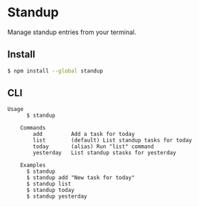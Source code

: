 # Standup

Manage standup entries from your terminal.

## Install

```bash
$ npm install --global standup
```

## CLI

```
Usage
	  $ standup

	Commands
		add			Add a task for today
		list		(default) List standup tasks for today
		today		(alias) Run "list" command
		yesterday	List standup stasks for yesterday

	Examples
	  $ standup
	  $ standup add "New task for today"
	  $ standup list
	  $ standup today
	  $ standup yesterday
```
